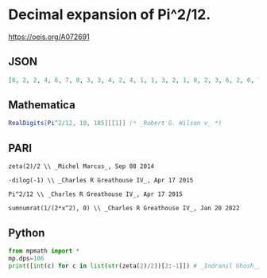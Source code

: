 # Decimal expansion of Pi^2/12\.
https://oeis.org/A072691
## JSON
```JSON
[8, 2, 2, 4, 6, 7, 0, 3, 3, 4, 2, 4, 1, 1, 3, 2, 1, 8, 2, 3, 6, 2, 0, 7, 5, 8, 3, 3, 2, 3, 0, 1, 2, 5, 9, 4, 6, 0, 9, 4, 7, 4, 9, 5, 0, 6, 0, 3, 3, 9, 9, 2, 1, 8, 8, 6, 7, 7, 7, 9, 1, 1, 4, 6, 8, 5, 0, 0, 3, 7, 3, 5, 2, 0, 1, 6, 0, 0, 4, 3, 6, 9, 1, 6, 8, 1, 4, 4, 5, 0, 3, 0, 9, 8, 7, 9, 3, 5, 2, 6, 5, 2, 0, 0, 2]
```
## Mathematica
```Mathematica
RealDigits[Pi^2/12, 10, 105][[1]] (* _Robert G. Wilson v_ *)
```
## PARI
```PARI
zeta(2)/2 \\ _Michel Marcus_, Sep 08 2014
```
```PARI
-dilog(-1) \\ _Charles R Greathouse IV_, Apr 17 2015
```
```PARI
Pi^2/12 \\ _Charles R Greathouse IV_, Apr 17 2015
```
```PARI
sumnumrat(1/(2*x^2), 0) \\ _Charles R Greathouse IV_, Jan 20 2022
```
## Python
```Python
from mpmath import *
mp.dps=106
print([int(c) for c in list(str(zeta(2)/2))[2:-1]]) # _Indranil Ghosh_, Jul 08 2017
```
